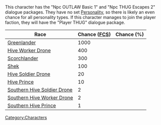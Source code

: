 This character has the "Npc OUTLAW Basic 1" and "Npc THUG Escapes 2"
dialogue packages. They have no set
[Personality](Personality.md "wikilink"), so there is likely an even chance
for all personality types. If this character manages to join the player
faction, they will have the "Player THUG" dialogue package.

| Race                                                                  | Chance ([FCS](Forgotten_Construction_Set.md "wikilink")) | Chance (%) |
|-----------------------------------------------------------------------|-------------------------------------------------------|------------|
| [Greenlander](Greenlander.md "wikilink")                                 | 1000                                                  |            |
| [Hive Worker Drone](Hive_Worker_Drone.md "wikilink")                     | 400                                                   |            |
| [Scorchlander](Scorchlander.md "wikilink")                               | 300                                                   |            |
| [Shek](Shek.md "wikilink")                                               | 100                                                   |            |
| [Hive Soldier Drone](Hive_Soldier_Drone.md "wikilink")                   | 20                                                    |            |
| [Hive Prince](Hive_Prince.md "wikilink")                                 | 10                                                    |            |
| [Southern Hive Soldier Drone](Southern_Hive_Soldier_Drone.md "wikilink") | 2                                                     |            |
| [Southern Hive Worker Drone](Southern_Hive_Worker_Drone.md "wikilink")   | 2                                                     |            |
| [Southern Hive Prince](Southern_Hive_Prince.md "wikilink")               | 1                                                     |            |

[Category:Characters](Category:Characters "wikilink")